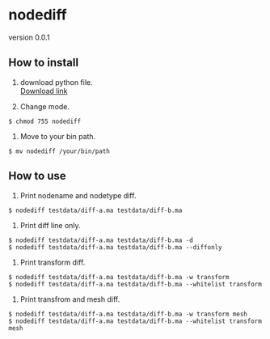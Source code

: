 # nodediff

version 0.0.1

## How to install

1. download python file.  
  [Download link](https://raw.githubusercontent.com/nrtkbb/nodediff/master/nodediff)

1. Change mode.  
  ```shell
  $ chmod 755 nodediff
  ```

1. Move to your bin path.  
  ```shell
  $ mv nodediff /your/bin/path
  ```

## How to use

1. Print nodename and nodetype diff.
  ```shell
  $ nodediff testdata/diff-a.ma testdata/diff-b.ma
  ```

1. Print diff line only.
  ```shell
  $ nodediff testdata/diff-a.ma testdata/diff-b.ma -d
  $ nodediff testdata/diff-a.ma testdata/diff-b.ma --diffonly
  ```

1. Print transform diff.
  ```shell
  $ nodediff testdata/diff-a.ma testdata/diff-b.ma -w transform
  $ nodediff testdata/diff-a.ma testdata/diff-b.ma --whitelist transform
  ```

1. Print transfrom and mesh diff.  
  ```shell
  $ nodediff testdata/diff-a.ma testdata/diff-b.ma -w transform mesh
  $ nodediff testdata/diff-a.ma testdata/diff-b.ma --whitelist transform mesh
  ```

